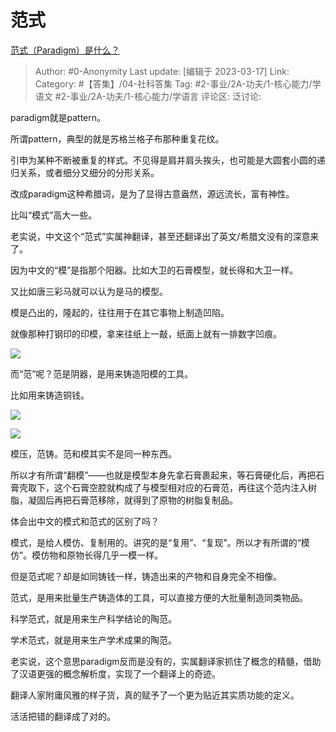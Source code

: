 # 范式
[范式（Paradigm）是什么？](https://www.zhihu.com/question/21629921/answer/2939881657)

> Author: #0-Anonymity
> Last update: [编辑于 2023-03-17]
> Link:
> Category: #【答集】/04-社科答集
> Tag: #2-事业/2A-功夫/1-核心能力/学语文 #2-事业/2A-功夫/1-核心能力/学语言
> 评论区:
> 泛讨论:

paradigm就是pattern。

所谓pattern，典型的就是苏格兰格子布那种重复花纹。

引申为某种不断被重复的样式。不见得是肩并肩头挨头，也可能是大圆套小圆的递归关系，或者细分又细分的分形关系。

改成paradigm这种希腊词，是为了显得古意盎然，源远流长，富有神性。

比叫“模式”高大一些。

老实说，中文这个“范式”实属神翻译，甚至还翻译出了英文/希腊文没有的深意来了。

因为中文的“模”是指那个阳器。比如大卫的石膏模型，就长得和大卫一样。

又比如唐三彩马就可以认为是马的模型。

模是凸出的，隆起的，往往用于在其它事物上制造凹陷。

就像那种打钢印的印模，拿来往纸上一敲，纸面上就有一排数字凹痕。

![](https://pic1.zhimg.com/50/v2-3e22b0f90e0bc41cb788d6936de8027e_720w.jpg?source=1940ef5c)

而“范”呢？范是阴器，是用来铸造阳模的工具。

比如用来铸造铜钱。

![](https://pic1.zhimg.com/50/v2-8ba4401093ffc20a27bfa78f82578a11_720w.jpg?source=1940ef5c)

  

![](https://picx.zhimg.com/50/v2-b9bd4c973e5531559bec73ec115356c0_720w.jpg?source=1940ef5c)

模压，范铸。范和模其实不是同一种东西。

所以才有所谓“翻模”——也就是模型本身先拿石膏裹起来，等石膏硬化后，再把石膏壳取下，这个石膏空腔就构成了与模型相对应的石膏范，再往这个范内注入树脂，凝固后再把石膏范移除，就得到了原物的树脂复制品。

体会出中文的模式和范式的区别了吗？

模式，是给人模仿、复制用的。讲究的是“复用”、“复现”。所以才有所谓的“模仿”。模仿物和原物长得几乎一模一样。

但是范式呢？却是如同铸钱一样，铸造出来的产物和自身完全不相像。

范式，是用来批量生产铸造体的工具，可以直接方便的大批量制造同类物品。

科学范式，就是用来生产科学结论的陶范。

学术范式，就是用来生产学术成果的陶范。

老实说，这个意思paradigm反而是没有的，实属翻译家抓住了概念的精髓，借助了汉语更强的概念解析度，实现了一个翻译上的奇迹。

翻译人家附庸风雅的样子货，真的赋予了一个更为贴近其实质功能的定义。

活活把错的翻译成了对的。
